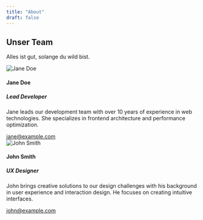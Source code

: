 ```yaml
---
title: "About"
draft: false
---
```


<section>
  <div class="section-title">
      <h2>Unser Team</h2>
      <p>Alles ist gut, solange du wild bist.</p>
  </div>
    <div class="row">
      <div class="team-card">
        <div class="card-image">
          <img src="https://placehold.co/400.webp?text=600%20x%20600\nwebp" alt="Jane Doe">
        </div>
        <div class="card-content">
          <h4>Jane Doe</h4>
          <h5>Lead Developer</h5>
          <p>Jane leads our development team with over 10 years of experience in web technologies. She specializes in
            frontend architecture and performance optimization.</p>
          <a href="mailto:jane@example.com">jane@example.com</a>
        </div>
      </div>
      <div class="team-card">
        <div class="card-image">
          <img src="https://placehold.co/400.webp?text=600%20x%20600\nwebp" alt="John Smith">
        </div>
        <div class="card-content">
          <h4>John Smith</h4>
          <h5>UX Designer</h5>
          <p>John brings creative solutions to our design challenges with his background in user experience and interaction design. He focuses on creating intuitive interfaces.</p>
          <a href="mailto:john@example.com">john@example.com</a>
        </div>
      </div>
    </div>
  </section>